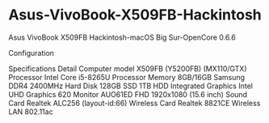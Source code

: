 # Asus-VivoBook-X509FB-Hackintosh
Asus VivoBook X509FB Hackintosh-macOS Big Sur-OpenCore 0.6.6

Configuration

Specifications	Detail
Computer model	X509FB (Y5200FB) (MX110/GTX)
Processor	Intel Core i5-8265U Processor
Memory	8GB/16GB Samsung DDR4 2400MHz
Hard Disk	128GB SSD 1TB HDD
Integrated Graphics	Intel UHD Graphics 620
Monitor	AUO61ED FHD 1920x1080 (15.6 inch)
Sound Card	Realtek ALC256 (layout-id:66)
Wireless Card	Realtek 8821CE Wireless LAN 802.11ac
